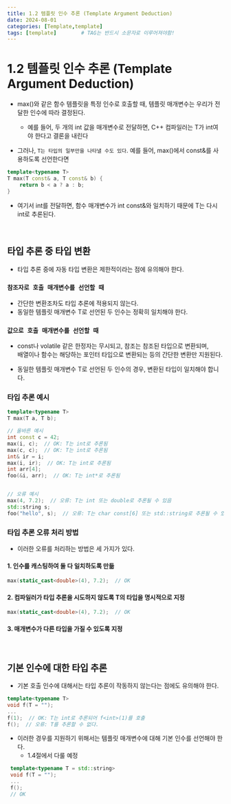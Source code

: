 ```yaml
---
title: 1.2 템플릿 인수 추론 (Template Argument Deduction)
date: 2024-08-01
categories: [Template,template]
tags: [template]		# TAG는 반드시 소문자로 이루어져야함!
---
```



# **1.2 템플릿 인수 추론 (Template Argument Deduction)**

* max()와 같은 함수 템플릿을 특정 인수로 호출할 때, 템플릿 매개변수는 우리가 전달한 인수에 따라 결정된다.
  * 예를 들어, 두 개의 int 값을 매개변수로 전달하면, C++ 컴파일러는 T가 int여야 한다고 결론을 내린다


* 그러나, `T는 타입의 일부만을 나타낼 수도 있다`. 예를 들어, max()에서 const&를 사용하도록 선언한다면

```c++
template<typename T>
T max(T const& a, T const& b) {
    return b < a ? a : b;
}
```

* 여기서 int를 전달하면, 함수 매개변수가 int const&와 일치하기 때문에 T는 다시 int로 추론된다.

<br>

## 타입 추론 중 타입 변환

* 타입 추론 중에 자동 타입 변환은 제한적이라는 점에 유의해야 한다.

### `참조자로 호출 매개변수를 선언할 때`

* 간단한 변환조차도 타입 추론에 적용되지 않는다.
* 동일한 템플릿 매개변수 T로 선언된 두 인수는 정확히 일치해야 한다.

### `값으로 호출 매개변수를 선언할 때`

* const나 volatile 같은 한정자는 무시되고, 참조는 참조된 타입으로 변환되며,
 <br>배열이나 함수는 해당하는 포인터 타입으로 변환되는 등의 간단한 변환만 지원된다.

*  동일한 템플릿 매개변수 T로 선언된 두 인수의 경우, 변환된 타입이 일치해야 합니다.
 

### 타입 추론 예시

```c++
template<typename T>
T max(T a, T b);

// 올바른 예시
int const c = 42;
max(i, c);  // OK: T는 int로 추론됨
max(c, c);  // OK: T는 int로 추론됨
int& ir = i;
max(i, ir);  // OK: T는 int로 추론됨
int arr[4];
foo(&i, arr);  // OK: T는 int*로 추론됨


// 오류 예시
max(4, 7.2);  // 오류: T는 int 또는 double로 추론될 수 있음
std::string s;
foo("hello", s);  // 오류: T는 char const[6] 또는 std::string로 추론될 수 있음
```

### 타입 추론 오류 처리 방법

* 이러한 오류를 처리하는 방법은 세 가지가 있다.

#### 1. 인수를 캐스팅하여 둘 다 일치하도록 만듦

```c++
max(static_cast<double>(4), 7.2);  // OK
```

#### 2. 컴파일러가 타입 추론을 시도하지 않도록 T의 타입을 명시적으로 지정

```c++
max(static_cast<double>(4), 7.2);  // OK
```

#### 3. 매개변수가 다른 타입을 가질 수 있도록 지정

<br>

## 기본 인수에 대한 타입 추론

* 기본 호출 인수에 대해서는 타입 추론이 작동하지 않는다는 점에도 유의해야 한다.

```c++
template<typename T>
void f(T = "");
...
f(1);  // OK: T는 int로 추론되어 f<int>(1)를 호출
f();  // 오류: T를 추론할 수 없다.
```

* 이러한 경우를 지원하기 위해서는 템플릿 매개변수에 대해 기본 인수를 선언해야 한다.
  * 1.4절에서 다룰 예정

```c++
 template<typename T = std::string>
 void f(T = "");
 ...
 f();
 // OK
```